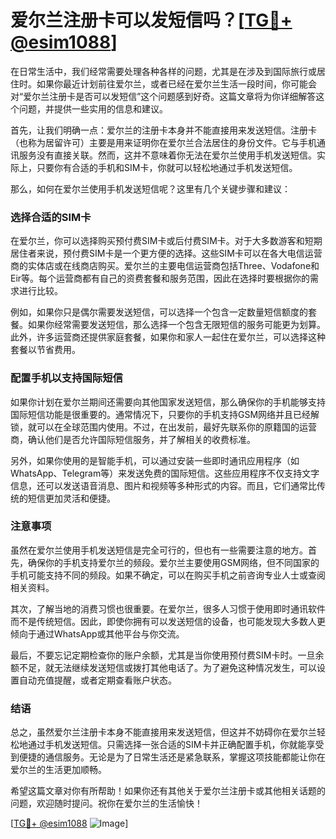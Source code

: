 # 爱尔兰注册卡可以发短信吗？[[TG💪+ @esim1088](https://t.me/s/esim1088)]

在日常生活中，我们经常需要处理各种各样的问题，尤其是在涉及到国际旅行或居住时。如果你最近计划前往爱尔兰，或者已经在爱尔兰生活一段时间，你可能会对“爱尔兰注册卡是否可以发短信”这个问题感到好奇。这篇文章将为你详细解答这个问题，并提供一些实用的信息和建议。

首先，让我们明确一点：爱尔兰的注册卡本身并不能直接用来发送短信。注册卡（也称为居留许可）主要是用来证明你在爱尔兰合法居住的身份文件。它与手机通讯服务没有直接关联。然而，这并不意味着你无法在爱尔兰使用手机发送短信。实际上，只要你有合适的手机和SIM卡，你就可以轻松地通过手机发送短信。

那么，如何在爱尔兰使用手机发送短信呢？这里有几个关键步骤和建议：

### 选择合适的SIM卡

在爱尔兰，你可以选择购买预付费SIM卡或后付费SIM卡。对于大多数游客和短期居住者来说，预付费SIM卡是一个更方便的选择。这些SIM卡可以在各大电信运营商的实体店或在线商店购买。爱尔兰的主要电信运营商包括Three、Vodafone和Eir等。每个运营商都有自己的资费套餐和服务范围，因此在选择时要根据你的需求进行比较。

例如，如果你只是偶尔需要发送短信，可以选择一个包含一定数量短信额度的套餐。如果你经常需要发送短信，那么选择一个包含无限短信的服务可能更为划算。此外，许多运营商还提供家庭套餐，如果你和家人一起住在爱尔兰，可以选择这种套餐以节省费用。

### 配置手机以支持国际短信

如果你计划在爱尔兰期间还需要向其他国家发送短信，那么确保你的手机能够支持国际短信功能是很重要的。通常情况下，只要你的手机支持GSM网络并且已经解锁，就可以在全球范围内使用。不过，在出发前，最好先联系你的原籍国的运营商，确认他们是否允许国际短信服务，并了解相关的收费标准。

另外，如果你使用的是智能手机，可以通过安装一些即时通讯应用程序（如WhatsApp、Telegram等）来发送免费的国际短信。这些应用程序不仅支持文字信息，还可以发送语音消息、图片和视频等多种形式的内容。而且，它们通常比传统的短信更加灵活和便捷。

### 注意事项

虽然在爱尔兰使用手机发送短信是完全可行的，但也有一些需要注意的地方。首先，确保你的手机支持爱尔兰的频段。爱尔兰主要使用GSM网络，但不同国家的手机可能支持不同的频段。如果不确定，可以在购买手机之前咨询专业人士或查阅相关资料。

其次，了解当地的消费习惯也很重要。在爱尔兰，很多人习惯于使用即时通讯软件而不是传统短信。因此，即使你拥有可以发送短信的设备，也可能发现大多数人更倾向于通过WhatsApp或其他平台与你交流。

最后，不要忘记定期检查你的账户余额，尤其是当你使用预付费SIM卡时。一旦余额不足，就无法继续发送短信或拨打其他电话了。为了避免这种情况发生，可以设置自动充值提醒，或者定期查看账户状态。

### 结语

总之，虽然爱尔兰注册卡本身不能直接用来发送短信，但这并不妨碍你在爱尔兰轻松地通过手机发送短信。只需选择一张合适的SIM卡并正确配置手机，你就能享受到便捷的通信服务。无论是为了日常生活还是紧急联系，掌握这项技能都能让你在爱尔兰的生活更加顺畅。

希望这篇文章对你有所帮助！如果你还有其他关于爱尔兰注册卡或其他相关话题的问题，欢迎随时提问。祝你在爱尔兰的生活愉快！

[[TG💪+ @esim1088](https://t.me/s/esim1088) ![Image](https://i.postimg.cc/4NQfJmqS/Snipaste-2025-05-13-00-14-12.png)]